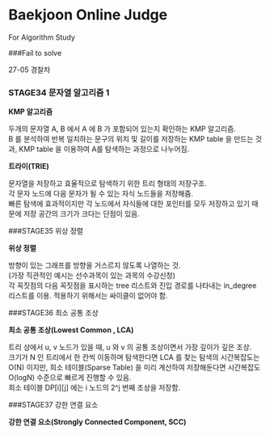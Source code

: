 # Baekjoon Online Judge

For Algorithm Study

###Fail to solve

27-05 경찰차

### STAGE34 문자열 알고리즘 1

**KMP 알고리즘**

두개의 문자열 A, B 에서 A 에 B 가 포함되어 있는지 확인하는 KMP 알고리즘.  
B 를 분석하여 반복 일치하는 문구의 위치 및 길이를 저장하는 KMP table 을 만드는 것과, KMP table 을 이용하여 A를 탐색하는 과정으로 나누어짐.  

**트라이(TRIE)**

문자열을 저장하고 효율적으로 탐색하기 위한 트리 형태의 저장구조.  
각 문자 노드에 다음 문자가 될 수 있는 자식 노드들을 저장해줌.  
빠른 탐색에 효과적이지만 각 노드에서 자식들에 대한 포인터를 모두 저장하고 있기 때문에 저장 공간의 크기가 크다는 단점이 있음.

###STAGE35 위상 정렬

**위상 정렬**

방향이 있는 그래프를 방향을 거스르지 않도록 나열하는 것.  
(가장 직관적인 예시는 선수과목이 있는 과목의 수강신청)  
각 꼭짓점의 다음 꼭짓점을 표시하는 tree 리스트와 진입 경로를 나타내는 in_degree 리스트를 이용.
적용하기 위해서는 싸이클이 없어야 함.

###STAGE36 최소 공통 조상

**최소 공통 조상(Lowest Common , LCA)**

트리 상에서 u, v 노드가 있을 때, u 와 v 의 공통 조상이면서 가장 깊이가 깊은 조상.  
크기가 N 인 트리에서 한 칸씩 이동하며 탐색한다면 LCA 를 찾는 탐색의 시간복잡도는 O(N) 이지만, 희소 테이블(Sparse Table) 을 미리 계산하여 저장해둔다면 시간복잡도 O(logN) 수준으로 빠르게 진행할 수 있음.  
희소 테이블 DP[i][j] 에는 i 노드의 2^j 번째 조상을 저장함.

###STAGE37 강한 연결 요소

**강한 연결 요소(Strongly Connected Component, SCC)**

